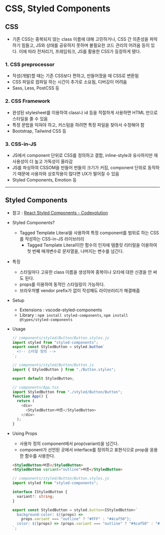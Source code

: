 # CSS, Styled Components

## CSS

- 기존 CSS는 중복되지 않는 class 이름에 대해 고민하거나, CSS 간 의존성을 파악하기 힘들고, JS와 상태를 공유하지 못하며 불필요한 코드 관리의 어려움 등이 있다. 이에 따라 전처리기, 프레임워크, JS를 활용한 CSS가 등장하게 됐다.

### 1. CSS preprocessor

- 작성(개발)할 때는 기존 CSS보다 편하고, 만들어졌을 때 CSS로 변환됨
- CSS 파일로 컴파일 하는 시간이 추가로 소요됨, 디버깅이 어려움
- Sass, Less, PostCSS 등

### 2. CSS Framework

- 완성된 stylesheet를 이용하여 class나 id 등을 적절하게 사용하면 HTML 만으로 스타일을 줄 수 있음
- 특정 문법을 익혀야 하고, 커스텀을 하려면 특정 파일을 찾아서 수정해야 함
- Bootstrap, Tailwind CSS 등

### 3. CSS-in-JS

- JS에서 component 단위로 CSS를 정의하고 결합, inline-style과 유사하지만 재사용성이 더 높고 가독성이 올라감
- JS를 파싱하여 CSSOM을 만들어 번들의 크기가 커짐, component 단위로 동작하기 때문에 사용자와 상호작용이 많다면 UX가 떨어질 수 있음
- Styled Components, Emotion 등

---

## Styled Components

- 참고 : [React Styled Components - Codevolution](https://www.youtube.com/watch?v=FSCSdAlLsYM&list=PLC3y8-rFHvwgu-G08-7ovbN9EyhF_cltM&index=1)
- Styled Components?

  - Tagged Template Literal을 사용하여 특정 component를 범위로 하는 CSS를 작성하는 CSS-in-JS 라이브러리
    - Tagged Template Literal이란 함수의 인자에 템플릿 리터럴을 이용하여 첫 번째 매개변수로 문자열을, 나머지는 변수를 넘긴다.

- 특징
  - 스타일마다 고유한 class 이름을 생성하여 중복이나 오타에 대한 신경을 안 써도 된다.
  - props를 이용하여 동적인 스타일링이 가능하다.
  - 브라우저별 vendor prefix가 없이 작성해도 라이브러리가 해결해줌
- Setup
  - Extensions : vscode-styled-components
  - Library : `npm install styled-components`, `npm install @types/styled-components`
- Usage

  ```typescript
  // components/styled/Button/Button.styles.js
  import styled from "styled-components";
  export const StyledButton = styled.button`
    <!-- 스타일 정의 -->
  `;
  ```

  ```typescript
  // components/styled/Button/Button.js
  import { StyledButton } from "./Button.styles";

  export default StyledButton;
  ```

  ```typescript
  // components/App.tsx
  import StyledButton from "./styled/Button/Button";
  function App() {
    return (
      <div>
        <StyledButton>버튼</StyledButton>
      </div>
    );
  }
  ```

- Using Props

  - 사용자 정의 component에서 prop(variant)을 넘긴다.
  - component가 선언된 곳에서 interface를 정의하고 표현식으로 prop을 응용한 함수를 사용한다.

  ```html
  <StyledButton>버튼</StyledButton>
  <StyledButton variant="outline">버튼</StyledButton>
  ```

  ```typescript
  // components/styled/Button/Button.styles.js
  import styled from "styled-components";

  interface IStyledButton {
    variant?: string;
  }

  export const StyledButton = styled.button<IStyledButton>`
    background-color: ${(props) =>
      props.variant === "outline" ? "#FFF" : "#4caf50"};
    color: ${(props) => (props.variant === "outline" ? "#4caf50" : "#FFF")};
  `;
  ```
